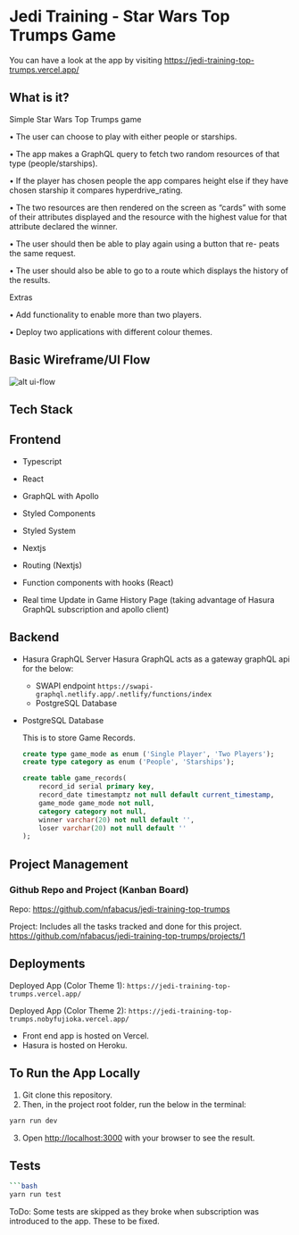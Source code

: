 # Jedi Training - Star Wars Top Trumps Game
You can have a look at the app by visiting https://jedi-training-top-trumps.vercel.app/

## What is it?
Simple Star Wars Top Trumps game

• The user can choose to play with either people or starships.

• The app makes a GraphQL query to fetch two random resources
of that type (people/starships).

• If the player has chosen people the app compares height else if
they have chosen starship it compares hyperdrive_rating.

• The two resources are then rendered on the screen as “cards” with
some of their attributes displayed and the resource with the highest
value for that attribute declared the winner.

• The user should then be able to play again using a button that re-
peats the same request.

• The user should also be able to go to a route which displays the
history of the results.

Extras

• Add functionality to enable more than two players.

• Deploy two applications with different colour themes.

## Basic Wireframe/UI Flow
![alt ui-flow](https://user-images.githubusercontent.com/7132281/107884849-07152f00-6eef-11eb-9f13-9e59452db89d.png)

## Tech Stack
## Frontend

- Typescript

- React

- GraphQL with Apollo

- Styled Components

- Styled System

- Nextjs
  
- Routing (Nextjs)

- Function components with hooks (React)

- Real time Update in Game History Page (taking advantage of Hasura GraphQL subscription and apollo client)

## Backend
- Hasura GraphQL Server
  Hasura GraphQL acts as a gateway graphQL api for the below:
  - SWAPI endpoint `https://swapi-graphql.netlify.app/.netlify/functions/index`
  - PostgreSQL Database
    
- PostgreSQL Database
    
    This is to store Game Records.

    ```sql
    create type game_mode as enum ('Single Player', 'Two Players');
    create type category as enum ('People', 'Starships');
    
    create table game_records(
        record_id serial primary key,
        record_date timestamptz not null default current_timestamp,
        game_mode game_mode not null,
        category category not null,
        winner varchar(20) not null default '',
        loser varchar(20) not null default ''
    );
    ```

## Project Management
### Github Repo and Project (Kanban Board)
Repo: https://github.com/nfabacus/jedi-training-top-trumps

Project: Includes all the tasks tracked and done for this project.
https://github.com/nfabacus/jedi-training-top-trumps/projects/1

## Deployments
Deployed App (Color Theme 1): ```https://jedi-training-top-trumps.vercel.app/```

Deployed App (Color Theme 2): ```https://jedi-training-top-trumps.nobyfujioka.vercel.app/```

- Front end app is hosted on Vercel.
- Hasura is hosted on Heroku.

## To Run the App Locally

1. Git clone this repository.
2. Then, in the project root folder, run the below in the terminal:
```bash
yarn run dev
```
3. Open [http://localhost:3000](http://localhost:3000) with your browser to see the result.

## Tests
```bash
```bash
yarn run test
```
ToDo: Some tests are skipped as they broke when subscription was introduced to the app.  These to be fixed.
